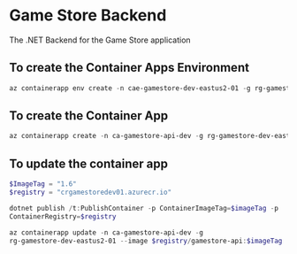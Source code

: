 # Game Store Backend
The .NET Backend for the Game Store application

## To create the Container Apps Environment
```powershell
az containerapp env create -n cae-gamestore-dev-eastus2-01 -g rg-gamestore-dev-eastus2-01 --location eastus2 --logs-destination none
```

## To create the Container App
```powershell
az containerapp create -n ca-gamestore-api-dev -g rg-gamestore-dev-eastus2-01 --environment cae-gamestore-dev-eastus2-01 --image crgamestoredev01.azurecr.io/gamestore-api:1.5 --registry-server crgamestoredev01.azurecr.io --registry-identity /subscriptions/77e57bb5-66a7-4111-8faf-680d7bdb9e13/resourcegroups/rg-gamestore-dev-eastus2-01/providers/Microsoft.ManagedIdentity/userAssignedIdentities/id-gamestore-dev-eastus2-01
```

## To update the container app
```powershell
$ImageTag = "1.6"
$registry = "crgamestoredev01.azurecr.io"

dotnet publish /t:PublishContainer -p ContainerImageTag=$imageTag -p
ContainerRegistry=$registry

az containerapp update -n ca-gamestore-api-dev -g
rg-gamestore-dev-eastus2-01 --image $registry/gamestore-api:$imageTag
```